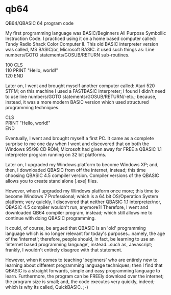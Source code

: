 # qb64

QB64/QBASIC 64 program code

My first programming language was BASIC/Beginners All Purpose Symbollic Instruction Code. I practiced using it on a home based computer called: Tandy Radio Shack Color Computer II. This old BASIC interpreter version was called, MS BASIC/or, Microsoft BASIC. it used such things as: Line numbers/GOTO statements/GOSUB/RETURN sub-routines.

100 CLS  
110 PRINT "Hello, world!"  
120 END  

Later on, I went and brought myself another computer called: Atari 520 STFM; on this machine I used a FASTBASIC interpreter; I found I didn't need to use line numbers/GOTO statements/GOSUB/RETURN/-etc.; because, instead, it was a more modern BASIC version which used structured programming techniques.

CLS  
PRINT "Hello, world!"  
END

Eventually, I went and brought myself a first PC. It came as a complete surprise to me one day when I went and discovered that on both the Windows 95/98 CD ROM; Microsoft had given away for FREE a QBASIC 1.1 interpreter program running on 32 bit platforms. 

Later on, I upgraded my Windows platform to become Windows XP; and, then, I downloaded QBASIC from off the internet, instead; this time choosing QBASIC 4.5 compiler version. Compiler versions of the QBASIC allows you to create stand alone [.exe] files.

However, when I upgraded my Windows platform once more; this time to become Windows 7 Professional; which is a 64 bit OS/Operation System platform; very quickly, I discovered that neither QBASIC 1.1 interpreter/nor, QBASIC 4.5 compiler wouldn't run, anymore?! Therefore, I went and downloaded QB64 compiler program, instead; which still allows me to continue with doing QBASIC programming. 

it could, of course, be argued that QBASIC is an 'old' programming language which is no longer relevant for today's purposes...namely, the age of the 'internet'; therefore, people should, in fact, be learning to use an 'internet based programming language', instead...such as, Javascript; frankly, I wouldn't entirely disagree with that statement. 

However, when it comes to teaching 'beginners' who are entirely new to learning about different programming language techniques; then I find that QBASIC is a straight forwards, simple and easy programming language to learn. Furthermore, the program can be FREEly download over the internet; the program size is small; and, the code executes very quickly, indeed; which is why its called, QuickBASIC. ;-)


